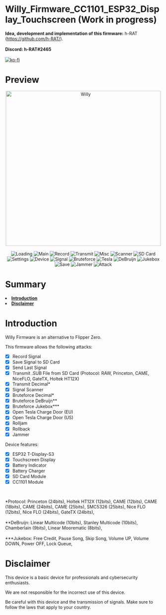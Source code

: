 # Willy_Firmware_CC1101_ESP32_Display_Touchscreen (Work in progress)

<strong>Idea, development and implementation of this firmware:</strong> h-RAT (https://github.com/h-RAT/).
<br><br>
<strong>Discord: h-RAT#2465</strong>
<br><br>
[![ko-fi](https://ko-fi.com/img/githubbutton_sm.svg)](https://ko-fi.com/Y8Y1L3OUQ)

# Preview
<div align="center">
  <img src="https://raw.githubusercontent.com/h-RAT/Willy_Firmware_CC1101/main/Image/IMG_20230624_181105.jpg" width="500" alt="Willy"> 
</div>
<br>
<div align="center">
  <img src="https://raw.githubusercontent.com/h-RAT/Willy_Firmware_CC1101/main/Image/1.png" alt="Loading"> 
  <img src="https://raw.githubusercontent.com/h-RAT/Willy_Firmware_CC1101/main/Image/2.png" alt="Main">
  <img src="https://raw.githubusercontent.com/h-RAT/Willy_Firmware_CC1101/main/Image/3.png" alt="Record">
  <img src="https://raw.githubusercontent.com/h-RAT/Willy_Firmware_CC1101/main/Image/4.png" alt="Transmit">
  <img src="https://raw.githubusercontent.com/h-RAT/Willy_Firmware_CC1101/main/Image/5.png" alt="Misc">
  <img src="https://raw.githubusercontent.com/h-RAT/Willy_Firmware_CC1101/main/Image/6.png" alt="Scanner">
  <img src="https://raw.githubusercontent.com/h-RAT/Willy_Firmware_CC1101/main/Image/7.png" alt="SD Card">
  <img src="https://raw.githubusercontent.com/h-RAT/Willy_Firmware_CC1101/main/Image/8.png" alt="Settings">
  <img src="https://raw.githubusercontent.com/h-RAT/Willy_Firmware_CC1101/main/Image/9.png" alt="Device">
  <img src="https://raw.githubusercontent.com/h-RAT/Willy_Firmware_CC1101/main/Image/10.png" alt="Signal">
  <img src="https://raw.githubusercontent.com/h-RAT/Willy_Firmware_CC1101/main/Image/11.png" alt="Bruteforce">
  <img src="https://raw.githubusercontent.com/h-RAT/Willy_Firmware_CC1101/main/Image/14.png" alt="Tesla">
  <img src="https://raw.githubusercontent.com/h-RAT/Willy_Firmware_CC1101/main/Image/15.png" alt="DeBruijn">
  <img src="https://raw.githubusercontent.com/h-RAT/Willy_Firmware_CC1101/main/Image/16.png" alt="Jukebox">
  <img src="https://raw.githubusercontent.com/h-RAT/Willy_Firmware_CC1101/main/Image/17.png" alt="Save">
  <img src="https://raw.githubusercontent.com/h-RAT/Willy_Firmware_CC1101/main/Image/18.png" alt="Jammer">
  <img src="https://raw.githubusercontent.com/h-RAT/Willy_Firmware_CC1101/main/Image/19.png" alt="Attack">
</div>

# Summary<a id="summary"></a>
<li><strong><a href="#introduciton">Introduction</a></strong></li>
<li><strong><a href="#disclaimer">Disclaimer</a></strong></li>

# Introduction<a id="introduction"></a>
Willy Firmware is an alternative to Flipper Zero.

This firmware allows the following attacks:
- [x] Record Signal
- [x] Save Signal to SD Card
- [x] Send Last Signal
- [x] Transmit .SUB File from SD Card (Protocol: RAW, Princeton, CAME, NiceFLO, GateTX, Holtek HT12X)
- [x] Transmit Decimal*
- [x] Signal Scanner
- [x] Bruteforce Decimal*
- [x] Bruteforce DeBruijn**
- [x] Bruteforce Jukebox***
- [x] Open Tesla Charge Door (EU)
- [x] Open Tesla Charge Door (US)
- [x] Rolljam
- [x] Rollback
- [x] Jammer

Device features:
- [x] ESP32 T-Display-S3
- [x] Touchscreen Display
- [x] Battery Indicator
- [x] Battery Charger
- [x] SD Card Module
- [x] CC1101 Module

<br>

*Protocol: Princeton (24bits), Holtek HT12X (12bits), CAME (12bits), CAME (18bits), CAME (24bits), CAME (25bits), SMC5326 (25bits), Nice FLO (12bits), Nice FLO (24bits), GateTX (24bits),
<br><br>
**DeBruijn: Linear Multicode (10bits), Stanley Multicode (10bits), Chamberlain (9bits), Linear Moorematic (8bits),
<br><br>
***Jukebox: Free Credit, Pause Song, Skip Song, Volume UP, Volume DOWN, Power OFF, Lock Queue,

# Disclaimer<a id="disclaimer"></a>

This device is a basic device for professionals and cybersecurity enthusiasts.

We are not responsible for the incorrect use of this device.

Be careful with this device and the transmission of signals. Make sure to follow the laws that apply to your country.
